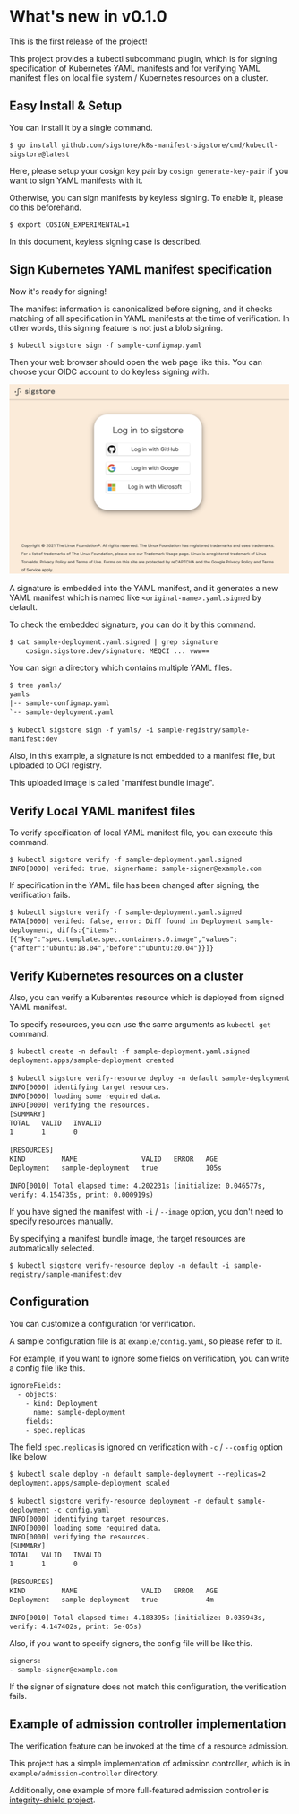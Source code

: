 
# What's new in v0.1.0

This is the first release of the project!

This project provides a kubectl subcommand plugin, which is for signing specification of Kubernetes YAML manifests and for verifying YAML manifest files on local file system / Kubernetes resources on a cluster.

## Easy Install & Setup
You can install it by a single command.
```
$ go install github.com/sigstore/k8s-manifest-sigstore/cmd/kubectl-sigstore@latest
```

Here, please setup your cosign key pair by `cosign generate-key-pair` if you want to sign YAML manifests with it.

Otherwise, you can sign manifests by keyless signing. To enable it, please do this beforehand.

```
$ export COSIGN_EXPERIMENTAL=1
```

In this document, keyless signing case is described.

## Sign Kubernetes YAML manifest specification

Now it's ready for signing!

The manifest information is canonicalized before signing, and it checks matching of all specification in YAML manifests at the time of verification. In other words, this signing feature is not just a blob signing.

```
$ kubectl sigstore sign -f sample-configmap.yaml
```

Then your web browser should open the web page like this. You can choose your OIDC account to do keyless signing with.
<!--
![keyless-ui](images/sigstore-keyless-ui.png?)
-->
<img src="images/sigstore-keyless-ui.png" alt="keyless-ui" width="500"/>

A signature is embedded into the YAML manifest, and it generates a new YAML manifest which is named like `<original-name>.yaml.signed` by default.

To check the embedded signature, you can do it by this command.

```
$ cat sample-deployment.yaml.signed | grep signature
    cosign.sigstore.dev/signature: MEQCI ... vww==
```


You can sign a directory which contains multiple YAML files.

```
$ tree yamls/
yamls
|-- sample-configmap.yaml
`-- sample-deployment.yaml

$ kubectl sigstore sign -f yamls/ -i sample-registry/sample-manifest:dev
```

Also, in this example, a signature is not embedded to a manifest file, but uploaded to OCI registry.

This uploaded image is called "manifest bundle image".

## Verify Local YAML manifest files

To verify specification of local YAML manifest file, you can execute this command.

```
$ kubectl sigstore verify -f sample-deployment.yaml.signed
INFO[0000] verifed: true, signerName: sample-signer@example.com
```

If specification in the YAML file has been changed after signing, the verification fails.

```
$ kubectl sigstore verify -f sample-deployment.yaml.signed
FATA[0000] verifed: false, error: Diff found in Deployment sample-deployment, diffs:{"items":[{"key":"spec.template.spec.containers.0.image","values":{"after":"ubuntu:18.04","before":"ubuntu:20.04"}}]}
```

## Verify Kubernetes resources on a cluster

Also, you can verify a Kuberentes resource which is deployed from signed YAML manifest.

To specify resources, you can use the same arguments as `kubectl get` command. 

```
$ kubectl create -n default -f sample-deployment.yaml.signed
deployment.apps/sample-deployment created

$ kubectl sigstore verify-resource deploy -n default sample-deployment
INFO[0000] identifying target resources.
INFO[0000] loading some required data.
INFO[0000] verifying the resources.
[SUMMARY]
TOTAL   VALID   INVALID
1       1       0

[RESOURCES]
KIND         NAME                VALID   ERROR   AGE
Deployment   sample-deployment   true            105s

INFO[0010] Total elapsed time: 4.202231s (initialize: 0.046577s, verify: 4.154735s, print: 0.000919s)
```

If you have signed the manifest with `-i` / `--image` option, you don't need to specify resources manually. 

By specifying a manifest bundle image, the target resources are automatically selected.

```
$ kubectl sigstore verify-resource deploy -n default -i sample-registry/sample-manifest:dev
```

## Configuration

You can customize a configuration for verification.

A sample configuration file is at `example/config.yaml`, so please refer to it.

For example, if you want to ignore some fields on verification, you can write a config file like this.
```
ignoreFields:
  - objects:
    - kind: Deployment
      name: sample-deployment
    fields:
    - spec.replicas
```

The field `spec.replicas` is ignored on verification with `-c` / `--config` option like below.

```
$ kubectl scale deploy -n default sample-deployment --replicas=2
deployment.apps/sample-deployment scaled

$ kubectl sigstore verify-resource deployment -n default sample-deployment -c config.yaml
INFO[0000] identifying target resources.
INFO[0000] loading some required data.
INFO[0000] verifying the resources.
[SUMMARY]
TOTAL   VALID   INVALID
1       1       0

[RESOURCES]
KIND         NAME                VALID   ERROR   AGE
Deployment   sample-deployment   true            4m

INFO[0010] Total elapsed time: 4.183395s (initialize: 0.035943s, verify: 4.147402s, print: 5e-05s)
```

Also, if you want to specify signers, the config file will be like this.

```
signers:
- sample-signer@example.com
```

If the signer of signature does not match this configuration, the verification fails.


## Example of admission controller implementation

The verification feature can be invoked at the time of a resource admission.

This project has a simple implementation of admission controller, which is in `example/admission-controller` directory.

Additionally, one example of more full-featured admission controller is [integrity-shield project](https://github.com/IBM/integrity-shield).


